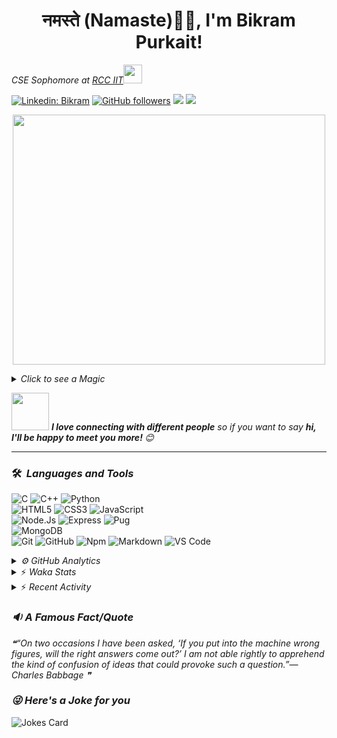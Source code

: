 <h1 align="center">नमस्ते (Namaste)🙏🏻, I'm Bikram Purkait! </h1>

<p><em>CSE Sophomore at <a href="https://www.rcciit.org/">RCC IIT</a><img src="https://media.giphy.com/media/WUlplcMpOCEmTGBtBW/giphy.gif" width="30"> 
</em></p>

[![Linkedin: Bikram](https://img.shields.io/badge/-bikram-blue?style=flat-square&logo=Linkedin&logoColor=white&link=https://www.linkedin.com/in/bikram-purkait-5463861a8/)](https://www.linkedin.com/in/bikram-purkait-5463861a8/)
[![GitHub followers](https://img.shields.io/github/followers/IamBikramPurkait?label=Follow&style=social)](https://github.com/IamBikramPurkait)
![](https://komarev.com/ghpvc/?username=IamBikramPurkait&color=blueviolet&style=flat)
<a href="mailto:bkrmprkt@gmail.com"><img src="https://img.shields.io/badge/-bikram-D14836?style=flat&logo=Gmail&logoColor=white"/></a>

<p align="center">
  <img width="500" height="400" src="https://cdn.dribbble.com/users/1059583/screenshots/4171367/coding-freak.gif">
</p>

<details>
<summary><em>Click to see a Magic</em></summary>

⏳ **Year Progress** { █████████████▁▁▁▁▁▁▁▁▁▁▁▁▁▁▁▁▁ } 45.77 % as on ⏰ 17-6-2023.

</details>

<img src="https://media.giphy.com/media/LnQjpWaON8nhr21vNW/giphy.gif" width="60"> <em><b>I love connecting with different people</b> so if you want to say <b>hi, I'll be happy to meet you more! </b> 😊</em>

***

### 🛠 &nbsp;<em>Languages and Tools</em>

![C](https://img.shields.io/badge/C-00599C?style=for-the-badge&logo=c&logoColor=white)
![C++](https://img.shields.io/badge/C%2B%2B-00599C?style=for-the-badge&logo=c%2B%2B&logoColor=white)
![Python](http://img.shields.io/badge/-Python-3776AB?style=for-the-badge&logo=python&logoColor=ffffff)
<br>
![HTML5](https://img.shields.io/badge/-HTML5-%23E44D27?style=for-the-badge&logo=html5&logoColor=ffffff)
![CSS3](https://img.shields.io/badge/-CSS3-%231572B6?style=for-the-badge&logo=css3)
![JavaScript](https://img.shields.io/badge/-JavaScript-%23F7DF1C?style=for-the-badge&logo=javascript&logoColor=000000&labelColor=%23F7DF1C&color=%23FFCE5A)
<br>
![Node.Js](https://img.shields.io/badge/-Node.js-%23E44D27?style=for-the-badge&logo=Node.js&logoColor=ffffff)
![Express](https://img.shields.io/badge/-Express-%231572B6?style=for-the-badge&logo=Express)
![Pug](https://img.shields.io/badge/-pug-%23F7DF1C?style=for-the-badge&logo=pug&logoColor=000000&labelColor=%23F7DF1C&color=%23FFCE5A)
<br>
![MongoDB](https://img.shields.io/badge/MongoDB-4EA94B?style=for-the-badge&logo=mongodb&logoColor=white)
<br>
![Git](https://img.shields.io/badge/-Git-%23F05032?style=for-the-badge&logo=git&logoColor=%23ffffff)
![GitHub](https://img.shields.io/badge/-GitHub-181717?style=for-the-badge&logo=github)
![Npm](https://img.shields.io/badge/-npm-CB3837?style=for-the-badge&logo=npm)
![Markdown](https://img.shields.io/badge/Markdown-000000?style=for-the-badge&logo=markdown&logoColor=white)
![VS Code](http://img.shields.io/badge/-VS%20Code-007ACC?style=for-the-badge&logo=visual-studio-code&logoColor=ffffff)
<br>

<details><summary><em>⚙ GitHub Analytics</em></summary>
<br>
<p align="center">
<a href="https://github.com/IamBikramPurkait">

![Bikram's GitHub Stats](https://github-readme-stats.vercel.app/api?username=IamBikramPurkait&theme=chartreuse-dark&show_icons=true&include_all_commits=true&count_private=true)
<img height="180em" src="https://github-readme-stats-eight-theta.vercel.app/api/top-langs/?username=IamBikramPurkait&layout=compact&langs_count=12&theme=chartreuse-dark"/>
[![GitHub Streak](http://github-readme-streak-stats.herokuapp.com?user=IamBikramPurkait&theme=chartreuse-dark)](https://git.io/streak-stats)
</a>
</p>
</details>

<details>
<summary>⚡ <em>Waka Stats</em></summary>

<!--START_SECTION:waka-->
**I'm a Night 🦉** 

```text
🌞 Morning    17 commits     ████░░░░░░░░░░░░░░░░░░░░░   15.74% 
🌆 Daytime    18 commits     ████░░░░░░░░░░░░░░░░░░░░░   16.67% 
🌃 Evening    20 commits     ████░░░░░░░░░░░░░░░░░░░░░   18.52% 
🌙 Night      53 commits     ████████████░░░░░░░░░░░░░   49.07%

```
📅 **I'm Most Productive on Wednesday** 

```text
Monday       9 commits      ██░░░░░░░░░░░░░░░░░░░░░░░   8.33% 
Tuesday      12 commits     ██░░░░░░░░░░░░░░░░░░░░░░░   11.11% 
Wednesday    44 commits     ██████████░░░░░░░░░░░░░░░   40.74% 
Thursday     10 commits     ██░░░░░░░░░░░░░░░░░░░░░░░   9.26% 
Friday       19 commits     ████░░░░░░░░░░░░░░░░░░░░░   17.59% 
Saturday     4 commits      █░░░░░░░░░░░░░░░░░░░░░░░░   3.7% 
Sunday       10 commits     ██░░░░░░░░░░░░░░░░░░░░░░░   9.26%

```


📊 **This Week I Spent My Time On** 

```text
⌚︎ Time Zone: Asia/Kolkata

💬 Programming Languages: 
No Activity Tracked This Week

💻 Operating System: 
No Activity Tracked This Week

```


<!--END_SECTION:waka-->

</details>

<details>
<summary>⚡ <em>Recent Activity</em></summary>

<!--START_SECTION:activity-->
1. 🎉 Merged PR [#9](https://github.com/samaddershouvik/RiverErosion/pull/9) in [samaddershouvik/RiverErosion](https://github.com/samaddershouvik/RiverErosion)
2. 💪 Opened PR [#9](https://github.com/samaddershouvik/RiverErosion/pull/9) in [samaddershouvik/RiverErosion](https://github.com/samaddershouvik/RiverErosion)
3. 🎉 Merged PR [#8](https://github.com/samaddershouvik/RiverErosion/pull/8) in [samaddershouvik/RiverErosion](https://github.com/samaddershouvik/RiverErosion)
4. 💪 Opened PR [#8](https://github.com/samaddershouvik/RiverErosion/pull/8) in [samaddershouvik/RiverErosion](https://github.com/samaddershouvik/RiverErosion)
5. 🎉 Merged PR [#7](https://github.com/samaddershouvik/RiverErosion/pull/7) in [samaddershouvik/RiverErosion](https://github.com/samaddershouvik/RiverErosion)
6. 💪 Opened PR [#7](https://github.com/samaddershouvik/RiverErosion/pull/7) in [samaddershouvik/RiverErosion](https://github.com/samaddershouvik/RiverErosion)
7. 🎉 Merged PR [#6](https://github.com/samaddershouvik/RiverErosion/pull/6) in [samaddershouvik/RiverErosion](https://github.com/samaddershouvik/RiverErosion)
8. 💪 Opened PR [#6](https://github.com/samaddershouvik/RiverErosion/pull/6) in [samaddershouvik/RiverErosion](https://github.com/samaddershouvik/RiverErosion)
<!--END_SECTION:activity-->

</details>

### <em>🔉 A Famous Fact/Quote</em>
<!--STARTS_HERE_QUOTE_README-->
<i>❝“On two occasions I have been asked, ‘If you put into the machine wrong figures, will the right answers come out?’  I am not able rightly to apprehend the kind of confusion of ideas that could provoke such a question.”— Charles Babbage   ❞</i>
<!--ENDS_HERE_QUOTE_README-->


### <em>😜 Here's a Joke for you</em>
![Jokes Card](https://readme-jokes.vercel.app/api)


